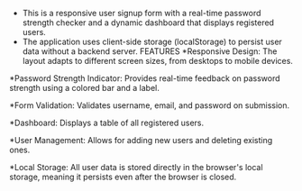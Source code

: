 * This is a responsive user signup form with a real-time password strength checker and a dynamic dashboard that displays registered users.
* The application uses client-side storage (localStorage) to persist user data without a backend server.
FEATURES
*Responsive Design: The layout adapts to different screen sizes, from desktops to mobile devices.

*Password Strength Indicator: Provides real-time feedback on password strength using a colored bar and a label.

*Form Validation: Validates username, email, and password on submission.

*Dashboard: Displays a table of all registered users.

*User Management: Allows for adding new users and deleting existing ones.

*Local Storage: All user data is stored directly in the browser's local storage, meaning it persists even after the browser is closed.
